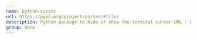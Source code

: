 ```yaml
---
name: python-cursor
url: https://pypi.org/project/cursor/#files
description: Python package to hide or show the terminal cursor URL : https://pypi.
group: None
---
```

